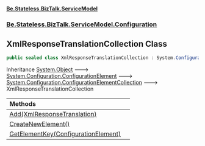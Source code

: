 #### [Be.Stateless.BizTalk.ServiceModel](README.md 'README')
### [Be.Stateless.BizTalk.ServiceModel.Configuration](Be.Stateless.BizTalk.ServiceModel.Configuration.md 'Be.Stateless.BizTalk.ServiceModel.Configuration')

## XmlResponseTranslationCollection Class

```csharp
public sealed class XmlResponseTranslationCollection : System.Configuration.ConfigurationElementCollection
```

Inheritance [System.Object](https://docs.microsoft.com/en-us/dotnet/api/System.Object 'System.Object') &#129106; [System.Configuration.ConfigurationElement](https://docs.microsoft.com/en-us/dotnet/api/System.Configuration.ConfigurationElement 'System.Configuration.ConfigurationElement') &#129106; [System.Configuration.ConfigurationElementCollection](https://docs.microsoft.com/en-us/dotnet/api/System.Configuration.ConfigurationElementCollection 'System.Configuration.ConfigurationElementCollection') &#129106; XmlResponseTranslationCollection

| Methods | |
| :--- | :--- |
| [Add(XmlResponseTranslation)](XmlResponseTranslationCollection.Add(XmlResponseTranslation).md 'Be.Stateless.BizTalk.ServiceModel.Configuration.XmlResponseTranslationCollection.Add(Be.Stateless.BizTalk.ServiceModel.Configuration.XmlResponseTranslation)') | |
| [CreateNewElement()](XmlResponseTranslationCollection.CreateNewElement().md 'Be.Stateless.BizTalk.ServiceModel.Configuration.XmlResponseTranslationCollection.CreateNewElement()') | |
| [GetElementKey(ConfigurationElement)](XmlResponseTranslationCollection.GetElementKey(ConfigurationElement).md 'Be.Stateless.BizTalk.ServiceModel.Configuration.XmlResponseTranslationCollection.GetElementKey(System.Configuration.ConfigurationElement)') | |
